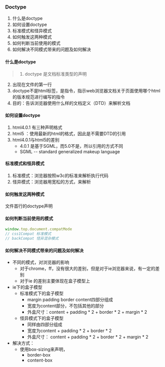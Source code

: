 ### Doctype 
1. 什么是doctype
2. 如何设置doctype
3. 标准模式和怪异模式
4. 如何触发这两种模式
5. 如何判断当前使用的模式
6. 如何解决不同模式带来的问题及如何解决

#### 什么是doctype

> 1. doctype 是文档标准类型的声明
2. 出现在文件的第一行
3. doctype不是html标签，是指令，指示web浏览器文档关于页面使用哪个html的版本规范进行编写的指令
4. 目的：告诉浏览器使用什么样的文档定义（DTD）来解析文档

#### 如何设置doctype
>
1. html4.0.1 有三种声明格式
2. html5 ：使用最新的html的格式，因此是不需要DTD的引用
3. html4.0.1与html5的差别
	- 4.0.1 是基于SGML，而5.0不是，所以引用的方式不同
	- SGML -- standard generalized makeup language


#### 标准模式和怪异模式
>
1. 标准模式：浏览器按照w3c的标准来解析执行代码
2. 怪异模式：浏览器用宽松的方式，来解析


#### 如何触发这两种模式
>
文件首行的doctype声明

#### 如何判断当前使用的模式
 ```js
 window.top.document.compatMode
 // css1Compat 标准模式
 // backCompat 怪异混杂模式
 ```
#### 如何解决不同模式带来的问题及如何解决

>
+ 不同的模式，对浏览器的影响
	- 对于chrome，ff，没有很大的差别，但是对于ie浏览器来说，有一定的差别
	- 对于ie 的差别主要体现在盒子模型上
+ ie下的盒子模型
	- 标准模式下的盒子模型
		* margin padding border content四部分组成
		* 宽度为content部分，不包括其他的部分
		* 外盒尺寸：content + padding * 2 + border * 2 + margin * 2
	- 怪异模式下的盒子模型
		* 同样由四部分组成
		* 宽度为content + padding * 2 + border * 2 
		* 外盒尺寸： content + padding * 2 + border * 2 + margin * 2
+ 解决方式：
	- 使用box-sizing来声明，
		* border-box
		* content-box

